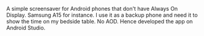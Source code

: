 A simple screensaver for Android phones that don't have Always On Display. Samsung A15 for instance. I use it as a backup phone and need it to show the time on my bedside table. No AOD. Hence developed the app on Android Studio.
